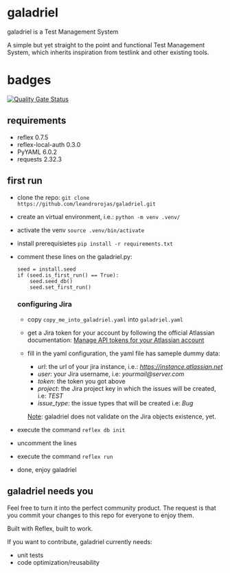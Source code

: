 # galadriel
galadriel is a Test Management System

A simple but yet straight to the point and functional Test Management System, which inherits inspiration from testlink and other existing tools.

# badges
[![Quality Gate Status](https://sonarcloud.io/api/project_badges/measure?project=leandrorojas_galadriel&metric=alert_status)](https://sonarcloud.io/summary/new_code?id=leandrorojas_galadriel)

 ## requirements
* reflex 0.7.5
* reflex-local-auth 0.3.0
* PyYAML 6.0.2
* requests 2.32.3

## first run
* clone the repo: ```git clone https://github.com/leandrorojas/galadriel.git```
* create an virtual environment, i.e.: ```python -m venv .venv/```
* activate the venv ```source .venv/bin/activate```
* install prerequisietes ```pip install -r requirements.txt```
* comment these lines on the galadriel.py:
    ```
    seed = install.seed
    if (seed.is_first_run() == True):
        seed.seed_db()
        seed.set_first_run()
    ```
    ### configuring Jira
    * copy ```copy_me_into_galadriel.yaml``` into ```galadriel.yaml```
    * get a Jira token for your account by following the official Atlassian documentation: [Manage API tokens for your Atlassian account](https://support.atlassian.com/atlassian-account/docs/manage-api-tokens-for-your-atlassian-account/)
    * fill in the yaml configuration, the yaml file has sameple dummy data:
        * _url_: the url of your jira instance, i.e.: _https://instance.atlassian.net_
        * _user_: your Jira username, i.e: _yourmail@server.com_
        * _token_: the token you got above
        * _project_: the Jira project key in which the issues will be created, i.e: _TEST_
        * _issue_type_: the issue types that will be created i.e: _Bug_

        <u>Note</U>: galadriel does not validate on the Jira objects existence, yet.

* execute the command ```reflex db init```
* uncomment the lines
* execute the command ```reflex run```
* done, enjoy galadriel

## galadriel needs you
Feel free to turn it into the perfect community product. The request is that you commit your changes to this repo for everyone to enjoy them.

Built with Reflex, built to work.

If you want to contribute, galadriel currently needs:
* unit tests
* code optimization/reusability

